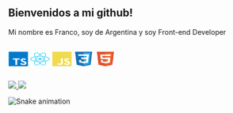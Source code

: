 ## Bienvenidos a mi github!
Mi nombre es Franco, soy de Argentina y soy Front-end Developer
<!-- <div align="center">
  <a href="https://github.com/almarazfranco">
  <img width="400em" src="https://github-readme-stats.vercel.app/api?username=almarazfranco&show_icons=true&theme=tokyonight&include_all_commits=true&count_private=true"/>
  <img width="395em" src="https://github-readme-stats.vercel.app/api/top-langs/?username=almarazfranco&layout=compact&langs_count=7&theme=tokyonight"/>
</div> -->
<div style="display: inline_block"><br>
  <img align="center" alt="Rafa-Ts" height="30" width="40" src="https://raw.githubusercontent.com/devicons/devicon/master/icons/typescript/typescript-plain.svg">
  <img align="center" alt="Rafa-React" height="30" width="40" src="https://raw.githubusercontent.com/devicons/devicon/master/icons/react/react-original.svg">
  <img align="center" alt="Rafa-Js" height="30" width="40" src="https://raw.githubusercontent.com/devicons/devicon/master/icons/javascript/javascript-plain.svg">
  <img align="center" alt="Rafa-CSS" height="30" width="40" src="https://raw.githubusercontent.com/devicons/devicon/master/icons/css3/css3-original.svg">
  <img align="center" alt="Rafa-HTML" height="30" width="40" src="https://raw.githubusercontent.com/devicons/devicon/master/icons/html5/html5-original.svg">
</div>
  
  ##
 
<div> 
  <a href = "mailto:almarazfranco@gmail.com">
    <img src="https://img.shields.io/badge/-Gmail-%23333?style=for-the-badge&logo=gmail&logoColor=white" target="_blank">
  </a>
  <a href="https://www.linkedin.com/in/almarazfranco?target=_blank" target="_blank">
    <img src="https://img.shields.io/badge/-LinkedIn-%230077B5?style=for-the-badge&logo=linkedin&logoColor=white" target="_blank">
  </a> 
 
  ![Snake animation](https://github.com/almarazfranco/almarazfranco/blob/output/github-contribution-grid-snake.svg)
 
</div>
